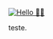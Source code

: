 [![Hello 👋🏻](https://res.cloudinary.com/andersonguimaraes/image/upload/v1594491396/anderson-guimaraes.png)]()

teste.


<!--
**AndersonGuimaraesx/AndersonGuimaraesx** is a ✨ _special_ ✨ repository because its `README.md` (this file) appears on your GitHub profile.

Here are some ideas to get you started:

- 🔭 I’m currently working on ...
- 🌱 I’m currently learning ...
- 👯 I’m looking to collaborate on ...
- 🤔 I’m looking for help with ...
- 💬 Ask me about ...
- 📫 How to reach me: ...
- 😄 Pronouns: ...
- ⚡ Fun fact: ...
- 👋
-->
